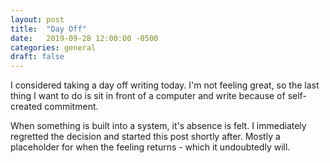 ```yaml
---
layout: post
title:  "Day Off"
date:   2019-09-28 12:00:00 -0500
categories: general
draft: false
---
```


I considered taking a day off writing today. I'm not feeling great, so the last thing I want to do is sit in front of a computer and write because of self-created commitment. 

When something is built into a system, it's absence is felt. I immediately regretted the decision and started this post shortly after. Mostly a placeholder for when the feeling returns - which it undoubtedly will.